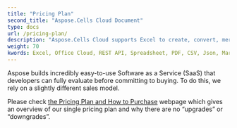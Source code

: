 ```yaml
---
title: "Pricing Plan"
second_title: "Aspose.Cells Cloud Document"
type: docs
url: /pricing-plan/
description: "Aspose.Cells Cloud supports Excel to create, convert, merge, split, protected, inner object operation, and so on."
weight: 70
kwords: Excel, Office Cloud, REST API, Spreadsheet, PDF, CSV, Json, Markdwon, Pricing Plan
---
```


 
Aspose builds incredibly easy-to-use Software as a Service (SaaS) that developers can fully evaluate before committing to buying. To do this, we rely on a slightly different sales model.

Please check [the Pricing Plan and How to Purchase](https://purchase.aspose.cloud/buy) webpage which gives an overview of our single pricing plan and why there are no “upgrades” or “downgrades”.
